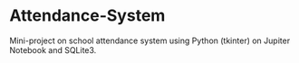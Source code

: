 # Attendance-System
Mini-project on school attendance system using Python (tkinter) on Jupiter Notebook and SQLite3.

